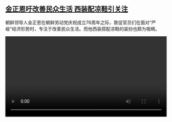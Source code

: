<!--1634037424000-->
[金正恩吁改善民众生活 西装配凉鞋引关注](https://www.dw.com/zh/%E9%87%91%E6%AD%A3%E6%81%A9%E5%90%81%E6%94%B9%E5%96%84%E6%B0%91%E4%BC%97%E7%94%9F%E6%B4%BB%20%E8%A5%BF%E8%A3%85%E9%85%8D%E5%87%89%E9%9E%8B%E5%BC%95%E5%85%B3%E6%B3%A8/a-59479519)
------

<p>朝鲜领导人金正恩在朝鲜劳动党庆祝成立76周年之际，敦促官员们在面对“严峻”经济形势时，专注于改善民众生活。而他西装搭配凉鞋的装扮也颇为吸睛。</small></p><video src="https://tvdownloaddw-a.akamaihd.net/dwtv_video/flv/vdt_zh/2021/bchi211012_001_3b35anordkorea_sd_avc.mp4" controls style="width:100%"></video>

